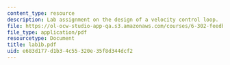 ```yaml
---
content_type: resource
description: Lab assignment on the design of a velocity control loop.
file: https://ol-ocw-studio-app-qa.s3.amazonaws.com/courses/6-302-feedback-systems-spring-2007/e683d177d1b34c55320e35f8d344dcf2_lab1b.pdf
file_type: application/pdf
resourcetype: Document
title: lab1b.pdf
uid: e683d177-d1b3-4c55-320e-35f8d344dcf2
---
```

